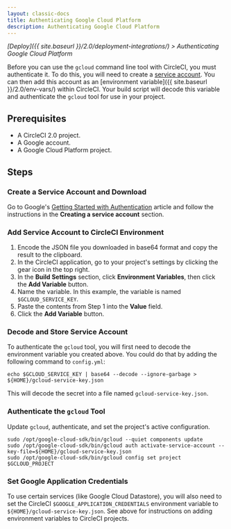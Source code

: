 ```yaml
---
layout: classic-docs
title: Authenticating Google Cloud Platform
description: Authenticating Google Cloud Platform
---
```


*[Deploy]({{ site.baseurl }}/2.0/deployment-integrations/) > Authenticating Google Cloud Platform*

Before you can use the `gcloud` command line tool with CircleCI, you must authenticate it. To do this, you will need to create a [service account][]. You can then add this account as an [environment variable]({{ site.baseurl }}/2.0/env-vars/) within CircleCI. Your build script will decode this variable and authenticate the `gcloud` tool for use in your project.

## Prerequisites

- A CircleCI 2.0 project.
- A Google account.
- A Google Cloud Platform project.

## Steps

### Create a Service Account and Download

Go to Google's [Getting Started with Authentication][] article and follow the instructions in the **Creating a service account** section.

### Add Service Account to CircleCI Environment

1. Encode the JSON file you downloaded in base64 format and copy the result to the clipboard.
2. In the CircleCI application, go to your project's settings by clicking the gear icon in the top right.
3. In the **Build Settings** section, click **Environment Variables**, then click the **Add Variable** button.
4. Name the variable. In this example, the variable is named `$GCLOUD_SERVICE_KEY`.
5. Paste the contents from Step 1 into the **Value** field.
6. Click the **Add Variable** button.

### Decode and Store Service Account

To authenticate the `gcloud` tool, you will first need to decode the environment variable you created above. You could do that by adding the following command to `config.yml`:

    echo $GCLOUD_SERVICE_KEY | base64 --decode --ignore-garbage > ${HOME}/gcloud-service-key.json

This will decode the secret into a file named `gcloud-service-key.json`.

### Authenticate the `gcloud` Tool

Update `gcloud`, authenticate, and set the project's active configuration.

    sudo /opt/google-cloud-sdk/bin/gcloud --quiet components update
    sudo /opt/google-cloud-sdk/bin/gcloud auth activate-service-account --key-file=${HOME}/gcloud-service-key.json
    sudo /opt/google-cloud-sdk/bin/gcloud config set project $GCLOUD_PROJECT

### Set Google Application Credentials

To use certain services (like Google Cloud Datastore), you will also need to set the CircleCI `$GOOGLE_APPLICATION_CREDENTIALS` environment variable to `${HOME}/gcloud-service-key.json`. See above for instructions on adding environment variables to CircleCI projects.

[Service Account]: https://developers.google.com/identity/protocols/OAuth2ServiceAccount
[Getting Started with Authentication]: https://cloud.google.com/docs/authentication/getting-started
[certutil]: https://stackoverflow.com/questions/16945780/decoding-base64-in-batch
